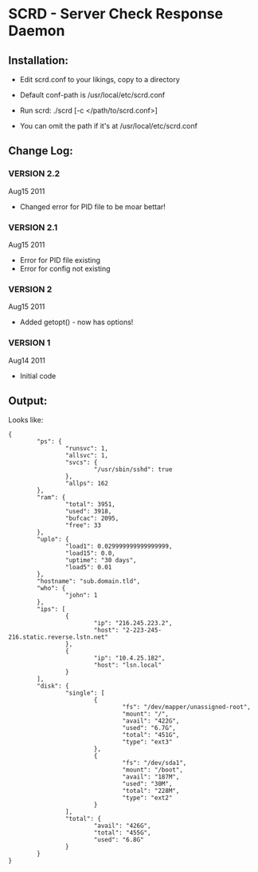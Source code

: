 # SCRD - Server Check Response Daemon

## Installation:
- Edit scrd.conf to your likings, copy to a directory
 - Default conf-path is /usr/local/etc/scrd.conf

- Run scrd: ./scrd [-c </path/to/scrd.conf>]
 - You can omit the path if it's at /usr/local/etc/scrd.conf

## Change Log:
### VERSION 2.2
Aug15 2011

- Changed error for PID file to be moar bettar!

### VERSION 2.1
Aug15 2011

- Error for PID file existing
- Error for config not existing

### VERSION 2
Aug15 2011

- Added getopt() - now has options!

### VERSION 1
Aug14 2011

- Initial code

## Output:
Looks like:
```
{
        "ps": {
                "runsvc": 1,
                "allsvc": 1,
                "svcs": {
                        "/usr/sbin/sshd": true
                },
                "allps": 162
        },
        "ram": {
                "total": 3951,
                "used": 3918,
                "bufcac": 2095,
                "free": 33
        },
        "uplo": {
                "load1": 0.029999999999999999,
                "load15": 0.0,
                "uptime": "30 days",
                "load5": 0.01
        },
        "hostname": "sub.domain.tld",
        "who": {
                "john": 1
        },
        "ips": [
                {
                        "ip": "216.245.223.2",
                        "host": "2-223-245-216.static.reverse.lstn.net"
                },
                {
                        "ip": "10.4.25.182",
                        "host": "lsn.local"
                }
        ],
        "disk": {
                "single": [
                        {
                                "fs": "/dev/mapper/unassigned-root",
                                "mount": "/",
                                "avail": "422G",
                                "used": "6.7G",
                                "total": "451G",
                                "type": "ext3"
                        },
                        {
                                "fs": "/dev/sda1",
                                "mount": "/boot",
                                "avail": "187M",
                                "used": "30M",
                                "total": "228M",
                                "type": "ext2"
                        }
                ],
                "total": {
                        "avail": "426G",
                        "total": "455G",
                        "used": "6.8G"
                }
        }
}
```
